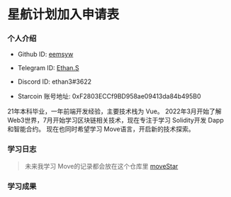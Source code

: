 

# 星航计划加入申请表

### 个人介绍

* Github ID: [eemsyw](https://github.com/eesmwy)

* Telegram ID: [Ethan.S](https://t.me/ethans3)

* Discord ID: ethan3#3622

* Starcoin 账号地址: 0xF2803ECCf9BD958ae09413da84b495B0


21年本科毕业，一年前端开发经验，主要技术栈为 Vue。
2022年3月开始了解Web3世界，7月开始学习区块链相关技术，现在专注于学习 Solidity开发 Dapp 和智能合约。
现在也同时希望学习 Move语言，开启新的技术探索。

### 学习日志

> 未来我学习 Move的记录都会放在这个仓库里
  [moveStar](https://github.com/eemsyw/moveStar)

### 学习成果







